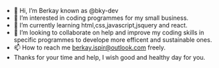 - 👋 Hi, I’m Berkay known as @bky-dev
- 👀 I’m interested in coding programmes for my small business.
- 🌱 I’m currently learning html,css,javascript,jsquery and react.
- 💞️ I’m looking to collaborate on help and improve my coding skills in specific programmes to develope more efficent and sustainable ones.
- 📫 How to reach me berkay.ispir@outlook.com freely.
- Thanks for your time and help, I wish good and healthy day for you.

<!---
bky-dev/bky-dev is a ✨ special ✨ repository because its `README.md` (this file) appears on your GitHub profile.
You can click the Preview link to take a look at your changes.
--->

